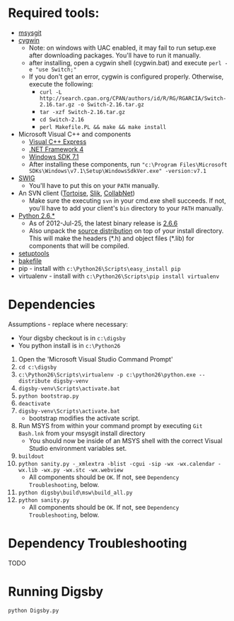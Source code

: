 Required tools:
===============
 * [msysgit](http://code.google.com/p/msysgit/downloads/list)
 * [cygwin](http://svn.webkit.org/repository/webkit/trunk/Tools/CygwinDownloader/cygwin-downloader.zip)
    * Note: on windows with UAC enabled, it may fail to run setup.exe after downloading packages. You'll have to run it manually.
    * after installing, open a cygwin shell (cygwin.bat) and execute `perl -e "use Switch;"`
    * If you don't get an error, cygwin is configured properly. Otherwise, execute the following:
        * `curl -L http://search.cpan.org/CPAN/authors/id/R/RG/RGARCIA/Switch-2.16.tar.gz -o Switch-2.16.tar.gz`
        * `tar -xzf Switch-2.16.tar.gz`
        * `cd Switch-2.16`
        * `perl Makefile.PL && make && make install`
 * Microsoft Visual C++ and components
    * [Visual C++ Express](http://www.microsoft.com/visualstudio/en-us/products/2008-editions/express)
    * [.NET Framework 4](https://www.microsoft.com/en-us/download/details.aspx?id=17851)
    * [Windows SDK 7.1](http://www.microsoft.com/en-us/download/details.aspx?id=8279)
    * After installing these components, run `"c:\Program Files\Microsoft SDKs\Windows\v7.1\Setup\WindowsSdkVer.exe" -version:v7.1`
 * [SWIG](http://sourceforge.net/projects/swig/files/swigwin/swigwin-2.0.7/swigwin-2.0.7.zip/download)
    * You'll have to put this on your `PATH` manually.
 * An SVN client ([Tortoise](http://tortoisesvn.net/downloads.html), [Slik](http://www.sliksvn.com/en/download/), [CollabNet](http://www.collab.net/downloads/subversion))
    * Make sure the executing `svn` in your cmd.exe shell succeeds. If not, you'll have to add your client's `bin` directory to your `PATH` manually.
 * [Python 2.6.*](http://www.python.org/download/releases/)
    * As of 2012-Jul-25, the latest binary release is [2.6.6](http://www.python.org/ftp/python/2.6.6/python-2.6.6.msi)
    * Also unpack the [source distribution](http://www.python.org/ftp/python/2.6.6/Python-2.6.6.tgz) on top of your install directory. This will make the headers (\*.h) and object files (\*.lib) for components that will be compiled.
 * [setuptools](http://pypi.python.org/packages/2.6/s/setuptools/setuptools-0.6c11.win32-py2.6.exe#md5=1509752c3c2e64b5d0f9589aafe053dc)
 * [bakefile](http://iweb.dl.sourceforge.net/project/bakefile/bakefile/0.2.9/bakefile-0.2.9-setup.exe)
 * pip - install with `c:\Python26\Scripts\easy_install pip`
 * virtualenv - install with `c:\Python26\Scripts\pip install virtualenv`


Dependencies
============
Assumptions - replace where necessary:
 * Your digsby checkout is in `c:\digsby`
 * You python install is in `c:\Python26`

1. Open the 'Microsoft Visual Studio Command Prompt'
2. `cd c:\digsby`
3. `c:\Python26\Scripts\virtualenv -p c:\python26\python.exe --distribute digsby-venv`
4. `digsby-venv\Scripts\activate.bat`
5. `python bootstrap.py`
6. `deactivate`
7. `digsby-venv\Scripts\activate.bat`
    * bootstrap modifies the activate script.
8. Run MSYS from within your command prompt by executing `Git Bash.lnk` from your msysgit install directory
    * You should now be inside of an MSYS shell with the correct Visual Studio environment variables set.
9. `buildout`
10. `python sanity.py -_xmlextra -blist -cgui -sip -wx -wx.calendar -wx.lib -wx.py -wx.stc -wx.webview`
    * All components should be `OK`. If not, see `Dependency Troubleshooting`, below.
11. `python digsby\build\msw\build_all.py`
12. `python sanity.py`
    * All components should be `OK`. If not, see `Dependency Troubleshooting`, below.

Dependency Troubleshooting
==========================
TODO

Running Digsby
==============
`python Digsby.py`
